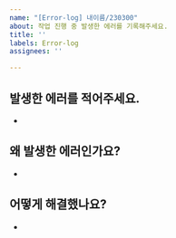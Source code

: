 ```yaml
---
name: "[Error-log] 내이름/230300"
about: 작업 진행 중 발생한 에러를 기록해주세요.
title: ''
labels: Error-log
assignees: ''

---
```


## 발생한 에러를 적어주세요.
-

## 왜 발생한 에러인가요?
-

## 어떻게 해결했나요?
-
